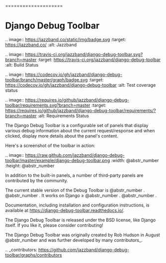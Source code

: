 ====================

# Django Debug Toolbar

.. image:: https://jazzband.co/static/img/badge.svg :target: https://jazzband.co/ :alt: Jazzband

.. image:: https://travis-ci.org/jazzband/django-debug-toolbar.svg?branch=master :target: https://travis-ci.org/jazzband/django-debug-toolbar :alt: Build Status

.. image:: https://codecov.io/gh/jazzband/django-debug-toolbar/branch/master/graph/badge.svg :target: https://codecov.io/gh/jazzband/django-debug-toolbar :alt: Test coverage status

.. image:: https://requires.io/github/jazzband/django-debug-toolbar/requirements.svg?branch=master :target: https://requires.io/github/jazzband/django-debug-toolbar/requirements/?branch=master :alt: Requirements Status

The Django Debug Toolbar is a configurable set of panels that display various debug information about the current request/response and when clicked, display more details about the panel's content.

Here's a screenshot of the toolbar in action:

.. image:: https://raw.github.com/jazzband/django-debug-toolbar/master/example/django-debug-toolbar.png :width: @abstr_number :height: @abstr_number 

In addition to the built-in panels, a number of third-party panels are contributed by the community.

The current stable version of the Debug Toolbar is @abstr_number . @abstr_number . It works on Django ≥ @abstr_number . @abstr_number .

Documentation, including installation and configuration instructions, is available at https://django-debug-toolbar.readthedocs.io/.

The Django Debug Toolbar is released under the BSD license, like Django itself. If you like it, please consider contributing!

The Django Debug Toolbar was originally created by Rob Hudson  in August @abstr_number and was further developed by many contributors_.

.. _contributors: https://github.com/jazzband/django-debug-toolbar/graphs/contributors
